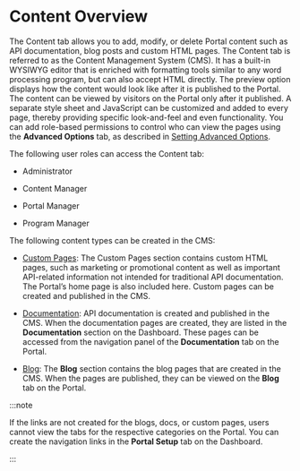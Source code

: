 ﻿---
sidebar_position: 1
---

# Content Overview

<head>
  <meta name="guidename" content="API Management"/>
  <meta name="context" content="GUID-1347fcc5-8ba7-4fd5-a4be-ebe394d9ef8c"/>
</head>

The Content tab allows you to add, modify, or delete Portal content such as API documentation, blog posts and custom HTML pages. The Content tab is referred to as the Content Management System (CMS). It has a built-in WYSIWYG editor that is enriched with formatting tools similar to any word processing program, but can also accept HTML directly. The preview option displays how the content would look like after it is published to the Portal. The content can be viewed by visitors on the Portal only after it published. A separate style sheet and JavaScript can be customized and added to every page, thereby providing specific look-and-feel and even functionality. You can add role-based permissions to control who can view the pages using the **Advanced Options** tab, as described in [Setting Advanced Options](Setting_advanced_options.md). 

The following user roles can access the Content tab: 

- Administrator 

- Content Manager 

- Portal Manager 

- Program Manager 

The following content types can be created in the CMS: 

- [Custom Pages](Creatingcontent/Creating_custom_pages.md): The Custom Pages section contains custom HTML pages, such as marketing or promotional content as well as important API-related information not intended for traditional API documentation. The Portal’s home page is also included here. Custom pages can be created and published in the CMS. 

- [Documentation](Creatingcontent/Creating_documentation_pages.md): API documentation is created and published in the CMS. When the documentation pages are created, they are listed in the **Documentation** section on the Dashboard. These pages can be accessed from the navigation panel of the **Documentation** tab on the Portal.
 
- [Blog](Creatingcontent/Creating_blog_posts.md): The **Blog** section contains the blog pages that are created in the CMS. When the pages are published, they can be viewed on the **Blog** tab on the Portal. 

:::note

If the links are not created for the blogs, docs, or custom pages, users cannot view the tabs for the respective categories on the Portal. You can create the navigation links in the **Portal Setup** tab on the Dashboard.

:::
